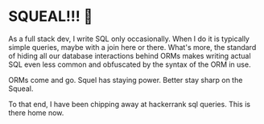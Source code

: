 # SQUEAL!!! 🐖

As a full stack dev, I write SQL only occasionally. When I do it is typically simple queries, maybe with a join here or there. What's more, the standard of hiding all our database interactions behind ORMs makes writing actual SQL even less common and obfuscated by the syntax of the ORM in use.

ORMs come and go. Squel has staying power. Better stay sharp on the Squeal.

To that end, I have been chipping away at hackerrank sql queries. This is there home now.
